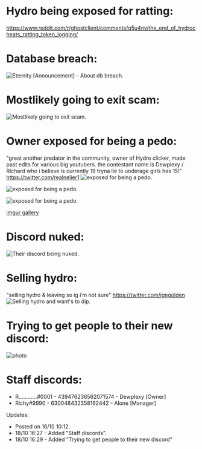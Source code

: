 # Hydro being exposed for ratting:
https://www.reddit.com/r/ghostclient/comments/q5u4nv/the_end_of_hydrocheats_ratting_token_logging/

# Database breach:
![Eternity [Announcement] - About db breach.](https://jays.host/i/4423eaa0.png)

# Mostlikely going to exit scam:
![Mostlikely going to exit scam.](https://i.imgur.com/xDYUtEZ.png)

# Owner exposed for being a pedo:
"great another predator in the community, owner of Hydro clicker, made past edits for various big youtubers. the contestant name is Dewplexy / Richard who i believe is currently 19 tryna lie to underage girls hes 15!" https://twitter.com/realnelier1
![exposed for being a pedo.](https://i.imgur.com/oCL0aRq.png)

![exposed for being a pedo.](https://i.imgur.com/WmdLaQj.png)

![exposed for being a pedo.](https://i.imgur.com/MDaOynO.png)

[imgur gallery](https://imgur.com/a/YzE1WSm)

# Discord nuked:
![Their discord being nuked.](https://i.imgur.com/HyCJzNZ.png)

# Selling hydro:
"selling hydro & leaving so ig i’m not sure" https://twitter.com/igngolden
![Selling hydro and want's to dip.](https://i.imgur.com/LRJLW3C.png)

# Trying to get people to their new discord:
![photo](https://jays.host/i/65f25929.png)

# Staff discords:
* R............#0001 - 439476236562071574 - Dewplexy [Owner]
* Richy#9990 - 630048432358162442 - Alone [Manager]

Updates:
* Posted on 16/10 10:12.
* 18/10 16:27 - Added "Staff discords".
* 18/10 16:29 - Added "Trying to get people to their new discord"
